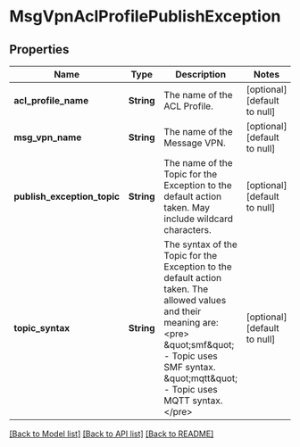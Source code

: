# MsgVpnAclProfilePublishException

## Properties
Name | Type | Description | Notes
------------ | ------------- | ------------- | -------------
**acl_profile_name** | **String** | The name of the ACL Profile. | [optional] [default to null]
**msg_vpn_name** | **String** | The name of the Message VPN. | [optional] [default to null]
**publish_exception_topic** | **String** | The name of the Topic for the Exception to the default action taken. May include wildcard characters. | [optional] [default to null]
**topic_syntax** | **String** | The syntax of the Topic for the Exception to the default action taken. The allowed values and their meaning are:  &lt;pre&gt; \&quot;smf\&quot; - Topic uses SMF syntax. \&quot;mqtt\&quot; - Topic uses MQTT syntax. &lt;/pre&gt;  | [optional] [default to null]

[[Back to Model list]](../README.md#documentation-for-models) [[Back to API list]](../README.md#documentation-for-api-endpoints) [[Back to README]](../README.md)


